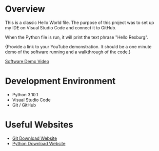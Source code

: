 # Overview

This is a classic Hello World file. The purpose of this project was to set up my IDE on Visual Studio Code and connect it to GitHub.

When the Python file is run, it will print the text phrase "Hello Rexburg".

{Provide a link to your YouTube demonstration.  It should be a one minute demo of the software running and a walkthrough of the code.}

[Software Demo Video](http://youtube.link.goes.here)

# Development Environment
* Python 3.10.1
* Visual Studio Code
* Git / GitHub


# Useful Websites
* [Git Download Website](https://git-scm.com/download/win)
* [Python Download Website](https://www.python.org/downloads/)

